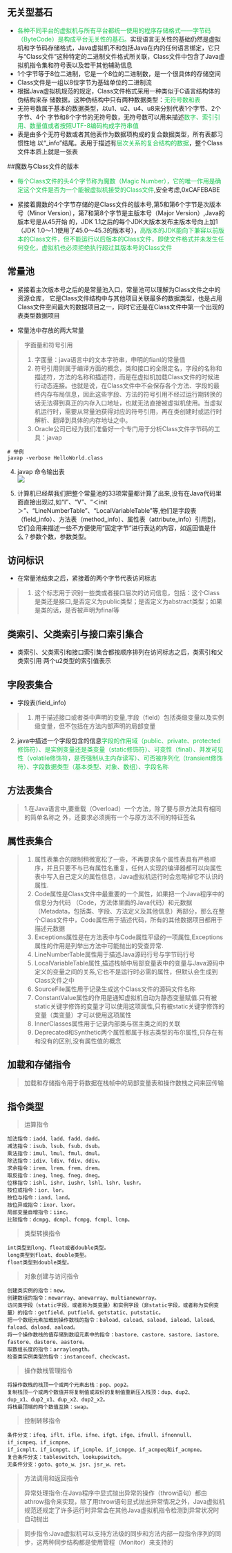 ## 无关型基石

* <font color="#1cc552">各种不同平台的虚拟机与所有平台都统一使用的程序存储格式——字节码（ByteCode）是构成平台无关性的基石。</font>实现语言无关性的基础仍然是虚拟机和字节码存储格式，Java虚拟机不和包括Java在内的任何语言绑定，它只与“Class文件”这种特定的二进制文件格式所关联，Class文件中包含了Java虚拟机指令集和符号表以及若干其他辅助信息
* 1个字节等于8位二进制，它是一个8位的二进制数，是一个很具体的存储空间
* Class文件是一组以8位字节为基础单位的二进制流
* 根据Java虚拟机规范的规定，Class文件格式采用一种类似于C语言结构体的伪结构来存
储数据，这种伪结构中只有两种数据类型：<font color="#1cc552">无符号数和表</font>
* 无符号数属于基本的数据类型，以u1、u2、u4、u8来分别代表1个字节、2个字节、4个
字节和8个字节的无符号数，无符号数可以用来描述<font color="#1cc552">数字、索引引用、数量值或者按照UTF-8编码构成字符串值</font>
* 表是由多个无符号数或者其他表作为数据项构成的复合数据类型，所有表都习惯性地
以“_info”结尾。表用于描述有<font color="#1cc552">层次关系的复合结构的数据</font>，整个Class文件本质上就是一张表

##魔数与Class文件的版本

* <font color="#1cc552">每个Class文件的头4个字节称为魔数（Magic Number），它的唯一作用是确定这个文件是否为一个能被虚拟机接受的Class文件</font>,安全考虑,0xCAFEBABE

* 紧接着魔数的4个字节存储的是Class文件的版本号,第5和第6个字节是次版本号（Minor
Version），第7和第8个字节是主版本号（Major  Version）,Java的版本号是从45开始
的，JDK 1.1之后的每个JDK大版本发布主版本号向上加1（JDK 1.0～1.1使用了45.0～45.3的版本号），<font color="#1cc552">高版本的JDK能向下兼容以前版本的Class文件，但不能运行以后版本的Class文件，即使文件格式并未发生任何变化，虚拟机也必须拒绝执行超过其版本号的Class文件</font>

## 常量池
* 紧接着主次版本号之后的是常量池入口，常量池可以理解为Class文件之中的资源仓库，
它是Class文件结构中与其他项目关联最多的数据类型，也是占用Class文件空间最大的数据项目之一，同时它还是在Class文件中第一个出现的表类型数据项目

* 常量池中存放的两大常量

> 字面量和符号引用<br>
> 1. 字面量：java语言中的文本字符串，申明的fianl的常量值<br>
> 2. 符号引用则属于编译方面的概念，类和接口的全限定名，字段的名称和描述符，方法的名称和描述符，而是在虚拟机加载Class文件的时候进行动态连接。也就是说，在Class文件中不会保存各个方法、字段的最终内存布局信息，因此这些字段、方法的符号引用不经过运行期转换的话无法得到真正的内存入口地址，也就无法直接被虚拟机使用。当虚拟机运行时，需要从常量池获得对应的符号引用，再在类创建时或运行时解析、翻译到具体的内存地址之中。<br>
> 3. Oracle公司已经为我们准备好一个专门用于分析Class文件字节码的工具：javap

```shell
# 举例
javap -verbose HelloWorld.class
```

4. javap 命令输出表<br>
![](./images/jvmconstant.png)<br>

5. 计算机已经帮我们把整个常量池的33项常量都计算了出来,没有在Java代码里面直接出现过,如“I”、“V”、“＜init＞”、“LineNumberTable”、“LocalVariableTable”等,他们是字段表（field_info）、方法表（method_info）、属性表（attribute_info）引用到，它们会用来描述一些不方便使用“固定字节”进行表达的内容，如返回值是什么？参数个数，参数类型。

## 访问标识
* 在常量池结束之后，紧接着的两个字节代表访问标志<br>

> 1. 这个标志用于识别一些类或者接口层次的访问信息，包括：这个Class是类还是接口,是否定义为public类型；是否定义为abstract类型；如果是类的话，是否被声明为final等

## 类索引、父类索引与接口索引集合

* 类索引、父类索引和接口索引集合都按顺序排列在访问标志之后，类索引和父类索引用
两个u2类型的索引值表示

## 字段表集合

* 字段表(field_info)

>1. 用于描述接口或者类中声明的变量,字段（field）包括类级变量以及实例级变量，但不包括在方法内部声明的局部变量<br>
2. java中描述一个字段包含的信息<font color="#1cc552">字段的作用域（public、private、protected修饰符）、是实例变量还是类变量（static修饰符）、可变性（final）、并发可见性（volatile修饰符，是否强制从主内存读写）、可否被序列化（transient修饰符）、字段数据类型（基本类型、对象、数组）、字段名称</font><br>

## 方法表集合

> 1.在Java语言中,要重载（Overload）一个方法，除了要与原方法具有相同的简单名称之
外，还要求必须拥有一个与原方法不同的特征签名

## 属性表集合

> 1. 属性表集合的限制稍微宽松了一些，不再要求各个属性表具有严格顺序，并且只要不与已有属性名重复，任何人实现的编译器都可以向属性表中写入自己定义的属性信息，Java虚拟机运行时会忽略掉它不认识的属性.<br>
> 2. Code属性是Class文件中最重要的一个属性，如果把一个Java程序中的信息分为代码
（Code，方法体里面的Java代码）和元数据（Metadata，包括类、字段、方法定义及其他信息）两部分，那么在整个Class文件中，Code属性用于描述代码，所有的其他数据项目都用于描述元数据<br>
> 3. Exceptions属性是在方法表中与Code属性平级的一项属性,Exceptions属性的作用是列举出方法中可能抛出的受查异常.<br>
> 4. LineNumberTable属性用于描述Java源码行号与字节码行号<br>
> 5. LocalVariableTable属性,描述栈帧中局部变量表中的变量与Java源码中定义的变量之间的关系,它也不是运行时必需的属性，但默认会生成到Class文件之中<br>
> 6. SourceFile属性用于记录生成这个Class文件的源码文件名称<br>
> 7. ConstantValue属性的作用是通知虚拟机自动为静态变量赋值.只有被static关键字修饰的变量才可以使用这项属性,只有被static关键字修饰的变量（类变量）才可以使用这项属性<br>
> 8. InnerClasses属性用于记录内部类与宿主类之间的关联<br>
> 9. Deprecated和Synthetic两个属性都属于标志类型的布尔属性,只存在有和没有的区别,没有属性值的概念

## 加载和存储指令

> 加载和存储指令用于将数据在栈帧中的局部变量表和操作数栈之间来回传输

## 指令类型

> 运算指令

```shell
加法指令：iadd、ladd、fadd、dadd。
减法指令：isub、lsub、fsub、dsub。
乘法指令：imul、lmul、fmul、dmul。
除法指令：idiv、ldiv、fdiv、ddiv。
求余指令：irem、lrem、frem、drem。
取反指令：ineg、lneg、fneg、dneg。
位移指令：ishl、ishr、iushr、lshl、lshr、lushr。
按位或指令：ior、lor。
按位与指令：iand、land。
按位异或指令：ixor、lxor。
局部变量自增指令：iinc。
比较指令：dcmpg、dcmpl、fcmpg、fcmpl、lcmp。
```

> 类型转换指令

```shell
int类型到long、float或者double类型。
long类型到float、double类型。
float类型到double类型。
```

> 对象创建与访问指令

```shell
创建类实例的指令：new。
创建数组的指令：newarray、anewarray、multianewarray。
访问类字段（static字段，或者称为类变量）和实例字段（非static字段，或者称为实例变量）的指令：getfield、putfield、getstatic、putstatic。
把一个数组元素加载到操作数栈的指令：baload、caload、saload、iaload、laload、
faload、daload、aaload。
将一个操作数栈的值存储到数组元素中的指令：bastore、castore、sastore、iastore、
fastore、dastore、aastore。
取数组长度的指令：arraylength。
检查类实例类型的指令：instanceof、checkcast。
```

> 操作数栈管理指令

```shell
将操作数栈的栈顶一个或两个元素出栈：pop、pop2。
复制栈顶一个或两个数值并将复制值或双份的复制值重新压入栈顶：dup、dup2、
dup_x1、dup2_x1、dup_x2、dup2_x2。
将栈最顶端的两个数值互换：swap。
```

> 控制转移指令

```shell
条件分支：ifeq、iflt、ifle、ifne、ifgt、ifge、ifnull、ifnonnull、if_icmpeq、if_icmpne、
if_icmplt、if_icmpgt、if_icmple、if_icmpge、if_acmpeq和if_acmpne。
复合条件分支：tableswitch、lookupswitch。
无条件分支：goto、goto_w、jsr、jsr_w、ret。
```

> 方法调用和返回指令<br>
> 
> 异常处理指令:在Java程序中显式抛出异常的操作（throw语句）都由athrow指令来实现，除了用throw语句显式抛出异常情况之外，Java虚拟机规范还规定了许多运行时异常会在其他Java虚拟机指令检测到异常状况时自动抛出<br>

> 同步指令:Java虚拟机可以支持方法级的同步和方法内部一段指令序列的同步，这两种同步结构都是使用管程（Monitor）来支持的


